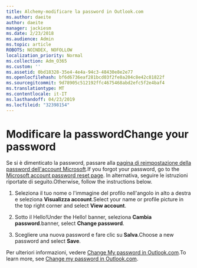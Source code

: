 ```yaml
---
title: Alchemy-modificare la password in Outlook.com
ms.author: daeite
author: daeite
manager: jackiesm
ms.date: 2/23/2018
ms.audience: Admin
ms.topic: article
ROBOTS: NOINDEX, NOFOLLOW
localization_priority: Normal
ms.collection: Adm_O365
ms.custom: ''
ms.assetid: 0bd18328-35e4-4e4a-94c3-48430e8e2e77
ms.openlocfilehash: bf6d6736eaf281bcd03f2fe8a204c8e42c81822f
ms.sourcegitcommit: 9d78905c512192ffc4675468abd2efc5f2e4baf4
ms.translationtype: MT
ms.contentlocale: it-IT
ms.lasthandoff: 04/23/2019
ms.locfileid: "32398154"
---
```

# <a name="change-your-password"></a><span data-ttu-id="56edb-102">Modificare la password</span><span class="sxs-lookup"><span data-stu-id="56edb-102">Change your password</span></span>

<span data-ttu-id="56edb-103">Se si è dimenticato la password, passare alla [pagina di reimpostazione della password dell'account Microsoft](https://go.microsoft.com/fwlink/p/?linkid=841909).</span><span class="sxs-lookup"><span data-stu-id="56edb-103">If you forgot your password, go to the [Microsoft account password reset page](https://go.microsoft.com/fwlink/p/?linkid=841909).</span></span> <span data-ttu-id="56edb-104">In alternativa, seguire le istruzioni riportate di seguito.</span><span class="sxs-lookup"><span data-stu-id="56edb-104">Otherwise, follow the instructions below.</span></span>
  
1. <span data-ttu-id="56edb-105">Seleziona il tuo nome o l'immagine del profilo nell'angolo in alto a destra e seleziona **Visualizza account**.</span><span class="sxs-lookup"><span data-stu-id="56edb-105">Select your name or profile picture in the top right corner and select **View account**.</span></span> 
    
2. <span data-ttu-id="56edb-106">Sotto il Hello!</span><span class="sxs-lookup"><span data-stu-id="56edb-106">Under the Hello!</span></span> <span data-ttu-id="56edb-107">banner, seleziona **Cambia password**.</span><span class="sxs-lookup"><span data-stu-id="56edb-107">banner, select **Change password**.</span></span> 
    
3. <span data-ttu-id="56edb-108">Scegliere una nuova password e fare clic su **Salva**.</span><span class="sxs-lookup"><span data-stu-id="56edb-108">Choose a new password and select **Save**.</span></span> 
    
<span data-ttu-id="56edb-109">Per ulteriori informazioni, vedere [Change My password in Outlook.com](https://support.office.com/article/2138d690-811c-4545-b2f3-e4dbe80c9735.aspx).</span><span class="sxs-lookup"><span data-stu-id="56edb-109">To learn more, see [Change my password in Outlook.com](https://support.office.com/article/2138d690-811c-4545-b2f3-e4dbe80c9735.aspx).</span></span>
  

